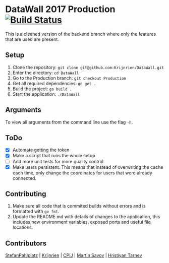 # DataWall 2017 Production [![Build Status](https://travis-ci.org/Krijnrien/DataWall.svg?branch=Production)](https://travis-ci.org/Krijnrien/DataWall)

This is a cleaned version of the backend branch where only the features that are used are present.

## Setup

1. Clone the repository: `git clone git@github.com:Krijnrien/DataWall.git`
1. Enter the directory: `cd DataWall`
1. Go to the Production branch: `git checkout Production`
1. Get all required dependencies: `go get .`
1. Build the project: `go build .`
1. Start the application: `./DataWall`

## Arguments

To view all arguments from the command line use the flag `-h`.

## ToDo

- [x] Automate getting the token
- [x] Make a script that runs the whole setup
- [ ] Add more unit tests for more quality control
- [x] Make users persistent. This means that instead of overwriting the cache each time, only change the coordinates for users that were already connected.

## Contributing

1. Make sure all code that is commited builds without errors and is formatted with `go fmt`.
1. Update the README.md with details of changes to the application, this includes new environment variables, exposed ports and useful file locations.

## Contributors

[StefanPahlplatz](https://github.com/StefanPahlplatz) | [Krijnrien](https://github.com/Krijnrien) | [CPIJ](https://github.com/CPIJ) | [Martin Savov](https://github.com/MIT120) | [Hristiyan Tarnev](https://github.com/beasteca)
